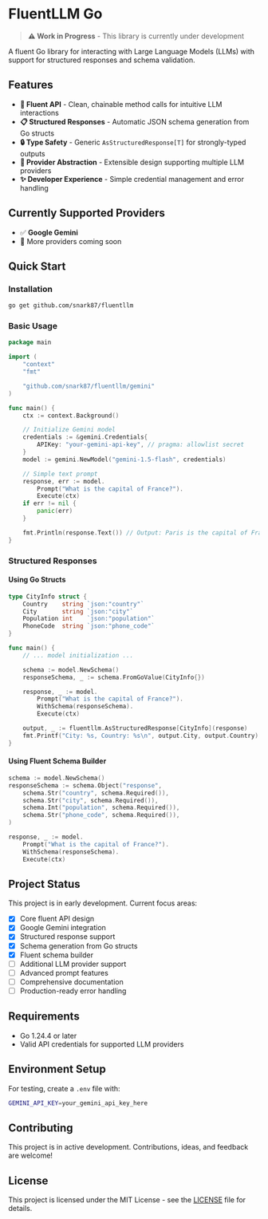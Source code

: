 # FluentLLM Go

> **⚠️ Work in Progress** - This library is currently under development

A fluent Go library for interacting with Large Language Models (LLMs) with support for structured responses and schema validation.

## Features

- **🎯 Fluent API** - Clean, chainable method calls for intuitive LLM interactions
- **📋 Structured Responses** - Automatic JSON schema generation from Go structs
- **🔒 Type Safety** - Generic `AsStructuredResponse[T]` for strongly-typed outputs
- **🔌 Provider Abstraction** - Extensible design supporting multiple LLM providers
- **✨ Developer Experience** - Simple credential management and error handling

## Currently Supported Providers

- ✅ **Google Gemini**
- 🚧 More providers coming soon

## Quick Start

### Installation

```bash
go get github.com/snark87/fluentllm
```

### Basic Usage

```go
package main

import (
    "context"
    "fmt"

    "github.com/snark87/fluentllm/gemini"
)

func main() {
    ctx := context.Background()

    // Initialize Gemini model
    credentials := &gemini.Credentials{
        APIKey: "your-gemini-api-key", // pragma: allowlist secret
    }
    model := gemini.NewModel("gemini-1.5-flash", credentials)

    // Simple text prompt
    response, err := model.
        Prompt("What is the capital of France?").
        Execute(ctx)
    if err != nil {
        panic(err)
    }

    fmt.Println(response.Text()) // Output: Paris is the capital of France...
}
```

### Structured Responses

#### Using Go Structs

```go
type CityInfo struct {
    Country    string `json:"country"`
    City       string `json:"city"`
    Population int    `json:"population"`
    PhoneCode  string `json:"phone_code"`
}

func main() {
    // ... model initialization ...

    schema := model.NewSchema()
    responseSchema, _ := schema.FromGoValue(CityInfo{})

    response, _ := model.
        Prompt("What is the capital of France?").
        WithSchema(responseSchema).
        Execute(ctx)

    output, _ := fluentllm.AsStructuredResponse[CityInfo](response)
    fmt.Printf("City: %s, Country: %s\n", output.City, output.Country)
}
```

#### Using Fluent Schema Builder

```go
schema := model.NewSchema()
responseSchema := schema.Object("response",
    schema.Str("country", schema.Required()),
    schema.Str("city", schema.Required()),
    schema.Int("population", schema.Required()),
    schema.Str("phone_code", schema.Required()),
)

response, _ := model.
    Prompt("What is the capital of France?").
    WithSchema(responseSchema).
    Execute(ctx)
```

## Project Status

This project is in early development. Current focus areas:

- [x] Core fluent API design
- [x] Google Gemini integration
- [x] Structured response support
- [x] Schema generation from Go structs
- [x] Fluent schema builder
- [ ] Additional LLM provider support
- [ ] Advanced prompt features
- [ ] Comprehensive documentation
- [ ] Production-ready error handling

## Requirements

- Go 1.24.4 or later
- Valid API credentials for supported LLM providers

## Environment Setup

For testing, create a `.env` file with:

```bash
GEMINI_API_KEY=your_gemini_api_key_here
```

## Contributing

This project is in active development. Contributions, ideas, and feedback are welcome!

## License

This project is licensed under the MIT License - see the [LICENSE](LICENSE) file for details.
